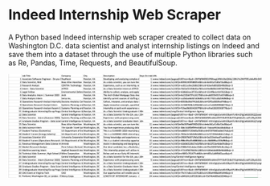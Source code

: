 # Indeed Internship Web Scraper
A Python based Indeed internship web scraper created to collect data on Washington D.C. data scientist and analyst internship listings on Indeed and save them into a dataset through the use of multiple Python libraries such as Re, Pandas, Time, Requests, and BeautifulSoup.

![Example of Results](/Results_Example.png)

